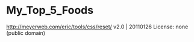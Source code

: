 # My_Top_5_Foods

 http://meyerweb.com/eric/tools/css/reset/ 
   v2.0 | 20110126
   License: none (public domain)